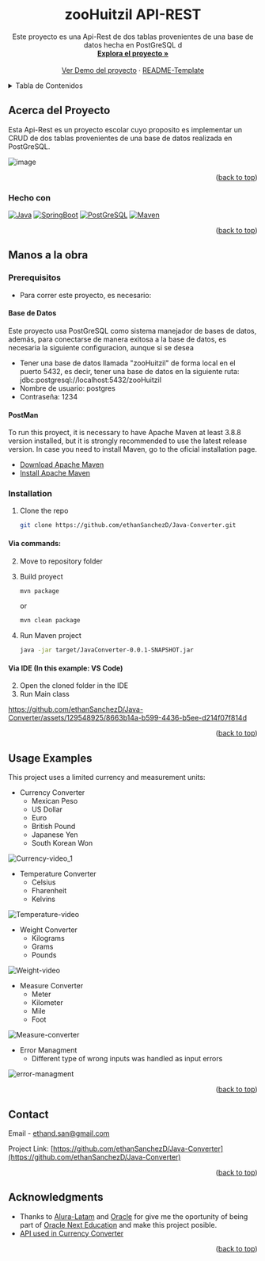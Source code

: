 <!-- Improved compatibility of back to top link: See: https://github.com/othneildrew/Best-README-Template/pull/73 -->
<a name="readme-top"></a>



<!-- PROJECT SHIELDS -->
<!--
*** I'm using markdown "reference style" links for readability.
*** Reference links are enclosed in brackets [ ] instead of parentheses ( ).
*** See the bottom of this document for the declaration of the reference variables
*** for contributors-url, forks-url, etc. This is an optional, concise syntax you may use.
*** https://www.markdownguide.org/basic-syntax/#reference-style-links
-->




<!-- PROJECT LOGO -->
<!-- <br />
<div align="center">
  <a href="https://github.com/ethanSanchezD/Java-Converter">
    <img src="images/logo.png" alt="Logo" width="80" height="80">
  </a> -->

<h1 align="center">zooHuitzil API-REST</h1>

  <p align="center">
   Este proyecto es una Api-Rest de dos tablas provenientes de una base de datos hecha en PostGreSQL d
    <br />
    <a href="https://github.com/ethanSanchezD/Java-Converter"><strong>Explora el proyecto »</strong></a>
    <br />
    <br />
    <a href="#usage-examples">Ver Demo del proyecto</a>
    ·
    <a href="https://github.com/othneildrew/Best-README-Template/tree/master">README-Template</a>
  </p>
</div>



<!-- TABLE OF CONTENTS -->
<details>
  <summary>Tabla de Contenidos</summary>
  <ol>
    <li>
      <a href="#acerca-del-proyecto">Acerca del proyecto</a>
      <ul>
        <li><a href="#hecho-con">Hecho con</a></li>
      </ul>
    </li>
    <li>
      <a href="#manos-a-la-obra">Manos a la obra</a>
      <ul>
        <li><a href="#prerequisitos">Prerequisitos</a></li>
        <li><a href="#instalacion">Instalacion</a></li>
      </ul>
    </li>
    <li><a href="#ejemplos-de-uso">Ejemplos de Uso</a></li>
    <li><a href="#documentacion-del-proyecto">Documentacion del Proyecto</a></li>
  </ol>
</details>



<!-- ABOUT THE PROJECT -->
## Acerca del Proyecto

Esta Api-Rest es un proyecto escolar cuyo proposito es implementar un CRUD de dos tablas provenientes de una base de datos realizada en PostGreSQL.


![image](https://github.com/ethanSanchezD/API-REST-zooHuitzil/assets/129548925/95c99566-5400-45c5-9fdb-8f4b880374ea)



<p align="right">(<a href="#readme-top">back to top</a>)</p>



### Hecho con

[![Java][Java.com]][Java-url]
[![SpringBoot][Spring.io]][Spring-Boot-url]
[![PostGreSQL][Postgres.org]][Postgres-url]
[![Maven][Maven.org]][Maven-url]

<p align="right">(<a href="#readme-top">back to top</a>)</p>



<!-- GETTING STARTED -->
## Manos a la obra

### Prerequisitos

* Para correr este proyecto, es necesario:

#### Base de Datos
Este proyecto usa PostGreSQL como sistema manejador de bases de datos, además, para conectarse de manera exitosa a la base de datos, es necesaria la siguiente configuracion, aunque si se desea 
* Tener una base de datos llamada "zooHuitzil" de forma local en el puerto 5432, es decir, tener una base de datos en la siguiente ruta: jdbc:postgresql://localhost:5432/zooHuitzil
* Nombre de usuario: postgres
* Contraseña: 1234
 
#### PostMan 
To run this proyect, it is necessary to have Apache Maven at least 3.8.8 version installed, but it is strongly recommended to use the latest release version.
In case you need to install Maven, go to the oficial installation page.

* [Download Apache Maven](https://maven.apache.org/download.cgi)
* [Install Apache Maven](https://maven.apache.org/install.html)
### Installation


1. Clone the repo
   ```sh
   git clone https://github.com/ethanSanchezD/Java-Converter.git
   ```



#### Via commands:

2. Move to repository folder

3. Build proyect
   ```sh
   mvn package
   ```
   or
    ```sh
   mvn clean package
   ```
5. Run Maven project
   ```sh
   java -jar target/JavaConverter-0.0.1-SNAPSHOT.jar
   ```
#### Via IDE (In this example: VS Code)
2. Open the cloned folder in the IDE
3. Run Main class




https://github.com/ethanSanchezD/Java-Converter/assets/129548925/8663b14a-b599-4436-b5ee-d214f07f814d


   



<p align="right">(<a href="#readme-top">back to top</a>)</p>




<!-- USAGE EXAMPLES -->
## Usage Examples

This project uses a limited currency and measurement units:

* Currency Converter
  * Mexican Peso
  * US Dollar
  * Euro
  * British Pound
  * Japanese Yen
  * South Korean Won   


![Currency-video_1](https://github.com/ethanSanchezD/Java-Converter/assets/129548925/faa7c108-ec99-44b6-980b-ee324ccc6a44)




* Temperature Converter
  * Celsius
  * Fharenheit
  * Kelvins   

![Temperature-video](https://github.com/ethanSanchezD/Java-Converter/assets/129548925/85d50224-61f5-4774-af15-06c3efa90041)



* Weight Converter
  * Kilograms
  * Grams
  * Pounds 

![Weight-video](https://github.com/ethanSanchezD/Java-Converter/assets/129548925/556d9c1f-8405-4137-a216-f3ff2dfc29d6)


* Measure Converter
  * Meter
  * Kilometer
  * Mile
  * Foot


![Measure-converter](https://github.com/ethanSanchezD/Java-Converter/assets/129548925/da328faa-f6d9-4894-bd41-9c64e017ee47)




* Error Managment
  * Different type of wrong inputs was handled as input errors
  
![error-managment](https://github.com/ethanSanchezD/Java-Converter/assets/129548925/8457a443-1ccd-40bf-839a-5ca09cdbe68e)



<p align="right">(<a href="#readme-top">back to top</a>)</p>





<!-- CONTACT -->
## Contact

Email - ethand.san@gmail.com

Project Link: [https://github.com/ethanSanchezD/Java-Converter](https://github.com/ethanSanchezD/Java-Converter)

<p align="right">(<a href="#readme-top">back to top</a>)</p>



<!-- ACKNOWLEDGMENTS -->
## Acknowledgments

* Thanks to [Alura-Latam](https://www.aluracursos.com/?gclid=CjwKCAjwtuOlBhBREiwA7agf1rdySFIHX-ybAQ678Q779VPf4w5GhYMG21A5x9yPvKdORnMzIWK3DBoC6UAQAvD_BwE)
  and [Oracle](https://www.oracle.com/mx/) for give me the oportunity of being part of [Oracle Next Education](https://www.oracle.com/mx/education/oracle-next-education/) and make this project posible.
* [API used in Currency Converter](https://exchangerate.host/#/)

<p align="right">(<a href="#readme-top">back to top</a>)</p>



<!-- MARKDOWN LINKS & IMAGES -->
<!-- https://www.markdownguide.org/basic-syntax/#reference-style-links -->
[product-screenshot]: \icons\project-screenshot.png
[Java.com]: https://img.shields.io/badge/java-17-%23ED8B00.svg?style=for-the-badge&logo=openjdk&logoColor=white
[Java-url]: https://www.java.com/en/
[Spring.io]: https://img.shields.io/badge/Spring%20Boot-6DB33F?style=for-the-badge&logo=Spring&logoColor=white
[Spring-Boot-url]: https://spring.io/projects/spring-boot
[Maven.org]: https://img.shields.io/badge/apache%20maven-3.9.3-C71A36?style=for-the-badge&logo=apachemaven&logoColor=white
[Maven-url]: https://maven.apache.org/index.html
[Postgres.org]:  https://img.shields.io/badge/PostGreSQL-4169E1?style=for-the-badge&logo=postgresql&logoColor=white
[Postgres-url]: https://www.postgresql.org


